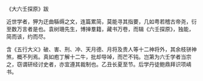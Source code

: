 《大六壬探原》跋

近世学者，狎为迂曲緐缛之文，连篇累简，莫能寻其指要，几如粤若稽古帝尧，衍至数万言者是也。袁树珊先生，博掸羣籍，藏书万卷，而辑《六壬探原》，独能，简而该，约而尽。

含《五行大义》破、害、刑、冲、天月德、月将及贵人等十二神将外，其余枝骈神煞，概不列焉。真如庖丁解十二牛，批却导竨，而芒不钝。岂第为六壬学者当宗之，窃谓研经讨史者，亦宜遵其裁制也。乙丑长夏至节。后学丹徒鲍鼎拜识项崝书。

